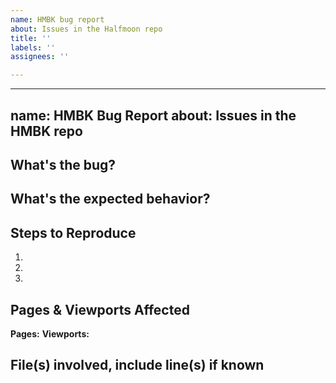 ```yaml
---
name: HMBK bug report
about: Issues in the Halfmoon repo
title: ''
labels: ''
assignees: ''

---
```


---
name: HMBK Bug Report
about: Issues in the HMBK repo
---

## What's the bug?

<!-- Example: Colors won't stop toggling onClick-->

## What's the expected behavior?

<!-- Example: Colors don't toggle onClick-->

## Steps to Reproduce

<!-- 1. First step, etc -->

1.
2.
3.


## Pages & Viewports Affected

<!-- **Pages:** home route, 'home-mixes' section-->
<!-- **Viewports:** ALL, touch and desktop-->

**Pages:**
**Viewports:**

## File(s) involved, include line(s) if known

<!-- Example: https://github.com/SLB-Pizza/radio-pizza/blob/bc6a4fcbfcbad92044875b112c9dd34b1a38e5f7/src/styles/BothNavbars.scss#L309-L314 -->


